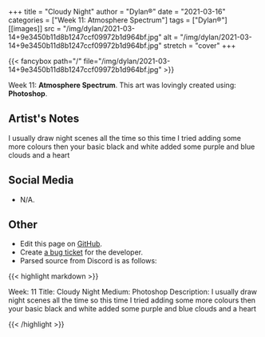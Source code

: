 +++
title =       "Cloudy Night"
author =      "Dylan®"
date =        "2021-03-16"
categories =  ["Week 11: Atmosphere Spectrum"]
tags =        ["Dylan®"]
[[images]]
                      src = "/img/dylan/2021-03-14+9e3450b11d8b1247ccf09972b1d964bf.jpg"
                      alt = "/img/dylan/2021-03-14+9e3450b11d8b1247ccf09972b1d964bf.jpg"
                      stretch = "cover"
+++


{{< fancybox path="/" file="/img/dylan/2021-03-14+9e3450b11d8b1247ccf09972b1d964bf.jpg" >}}


Week 11: **Atmosphere Spectrum**. This art was lovingly created using: **Photoshop**.

## Artist's Notes

I usually draw night scenes all the time so this time I tried adding some more colours then your basic black and white added some purple and blue clouds and a heart

## Social Media

- N/A.

## Other

- Edit this page on [GitHub](https://github.com/teaminkling/web-refresh/edit/main/blog/content/blog/dylan-week-11-d4a7.md).
- Create [a bug ticket](https://github.com/teaminkling/web-refresh/issues/new?assignees=&labels=bug&template=problem-report.md&title=) for the developer.
- Parsed source from Discord is as follows:

{{< highlight markdown >}}

Week: 11
Title:  Cloudy Night
Medium: Photoshop 
Description: I usually draw night scenes all the time so this time I tried adding some more colours then your basic black and white added some purple and blue clouds and a heart

{{< /highlight >}}